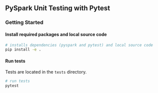 ## PySpark Unit Testing with Pytest

### Getting Started

#### Install required packages and local source code

```bash
# installs dependencies (pyspark and pytest) and local source code
pip install -e .
```

#### Run tests

Tests are located in the `tests` directory.

```bash
# run tests
pytest
```
